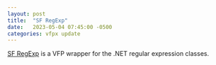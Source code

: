 ```yaml
---
layout: post
title:  "SF RegExp"
date:   2023-05-04 07:45:00 -0500
categories: vfpx update
---
```


[SF RegExp](https://github.com/lscheffler/sf_regexp) is a VFP wrapper for the .NET regular expression classes.